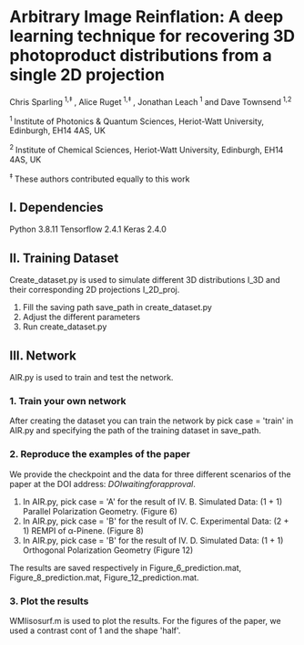 

# Arbitrary Image Reinflation: A deep learning technique for recovering 3D photoproduct distributions from a single 2D projection

Chris Sparling<sup> 1,‡ </sup>, Alice Ruget<sup> 1,‡ </sup>, Jonathan Leach<sup> 1</sup> and Dave Townsend<sup> 1,2 </sup>

<sup> 1 </sup> Institute of Photonics & Quantum Sciences, Heriot-Watt University, Edinburgh, EH14 4AS, UK

<sup> 2 </sup> Institute of Chemical Sciences, Heriot-Watt University, Edinburgh, EH14 4AS, UK

<sup> ‡ </sup> These authors contributed equally to this work


## I. Dependencies 
Python 3.8.11
Tensorflow 2.4.1
Keras 2.4.0

## II. Training Dataset
Create_dataset.py is used to simulate different 3D distributions I_3D and their corresponding 2D projections I_2D_proj.  
1. Fill the saving path save_path in create_dataset.py
2. Adjust the different parameters 
3. Run create_dataset.py

## III. Network 
AIR.py is used to train and test the network. 

### 1. Train your own network
After creating the dataset you can train the network by pick case = 'train' in AIR.py and specifying the path of the training dataset in save_path. 

### 2. Reproduce the examples of the paper
We provide the checkpoint and the data for three different scenarios of the paper at the DOI address: *DOIwaitingforapproval*. 

1. In AIR.py, pick case = 'A' for the result of IV. B. Simulated Data: (1 + 1) Parallel Polarization Geometry. (Figure 6)
2. In AIR.py, pick case = 'B' for the result of IV. C. Experimental Data: (2 + 1) REMPI of α-Pinene. (Figure 8)
3. In AIR.py, pick case = 'B' for the result of IV. D. Simulated Data: (1 + 1) Orthogonal Polarization Geometry (Figure 12)	


The results are saved respectively in Figure_6_prediction.mat, Figure_8_prediction.mat, Figure_12_prediction.mat. 

### 3. Plot the results
WMIisosurf.m is used to plot the results. For the figures of the paper, we used a contrast cont of 1 and the shape 'half'.
